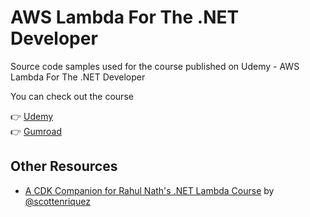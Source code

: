 # AWS Lambda For The .NET Developer

Source code samples used for the course published on Udemy - AWS Lambda For The .NET Developer

You can check out the course 

👉 [Udemy](https://www.udemy.com/course/aws-lambda-dotnet/?referralCode=981481B991C2890BD448)      
👉 [Gumroad](https://rahulpnath.gumroad.com/l/aws-lambda-dot-net) 


## Other Resources
- [A CDK Companion for Rahul Nath's .NET Lambda Course](https://scottie.is/writing/a-cdk-companion-for-the-rahul-nath-lambda-course/) by [@scottenriquez](https://github.com/scottenriquez/rahul-nath-dotnet-lambda-course-cdk-companion)
